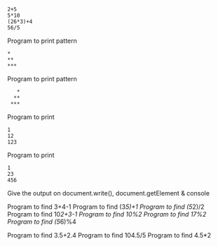 ```
2+5
5*10
(26*3)+4
56/5
```

Program to print pattern  
```
*
**
***
```
Program to print pattern
```
   *
  **
 ***
```
Program to print
```
1
12
123
```

Program to print 
```
1
23
456
```

Give the output on document.write(), document.getElement & console

Program to find 3+4-1 
Program to find (3*5)+1
Program to find (5*2)/2
Program to find 10*2+3-1
Program to find 10%2
Program to find 17%2
Program to find (5*6)%4

Program to find 3.5+2.4
Program to find 104.5/5
Program to find 4.5*2
